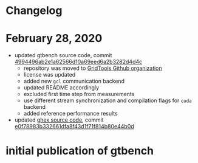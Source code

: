 # Changelog

# February 28, 2020
- updated gtbench source code, commit [4994496ab2e1a62566d10a69eed6a2b3282d4d4c](https://github.com/GridTools/gtbench/commit/4994496ab2e1a62566d10a69eed6a2b3282d4d4c) 
  - repository was moved to [GridTools Github organization](https://github.com/GridTools)
  - license was updated
  - added new `gcl` communication backend
  - updated README accordingly
  - excluded first time step from measurements
  - use different stream synchronization and compilation flags for `cuda` backend
  - added reference performance results
- updated [ghex source code](https://github.com/GridTools/GHEX/tree/lumi), commit [e0f78983b332661dfa8f43d1f71f814b80e44b0d](https://github.com/GridTools/GHEX/commit/e0f78983b332661dfa8f43d1f71f814b80e44b0d)

# initial publication of gtbench
